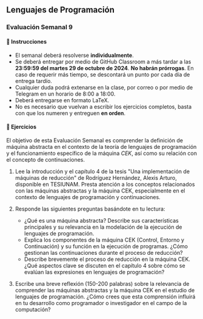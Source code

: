 ## Lenguajes de Programación
### Evaluación Semanal 9

#### 📝 Instrucciones

- El semanal deberá resolverse **individualmente**.
- Se deberá entregar por medio de GitHub Classroom a más tardar a las **23:59:59 del martes 29 de octubre de 2024**. **No habrán prórrogas**. En caso de requerir más tiempo, se descontará un punto por cada día de entrega tardío.
- Cualquier duda podrá extenarse en la clase, por correo o por medio de Telegram en un horario de 8:00 a 18:00.
- Deberá entregarse en formato LaTeX.
- No es necesario que vuelvan a escribir los ejercicios completos, basta con que los numeren y entreguen **en orden**.

#### 🚀 Ejercicios

El objetivo de esta Evaluación Semanal es comprender la definición de máquina abstracta en el contexto de la teoría de lenguajes de programación y el funcionamiento específico de la máquina *CEK*, así como su relación con el concepto de continuaciones.

1. Lee la introducción y el capítulo 4 de la tesis "Una implementación de máquinas de reducción" de Rodríguez Hernández, Alexis Arturo, disponible en TESIUNAM. Presta atención a los conceptos relacionados con las máquinas abstractas y la máquina CEK, especialmente en el contexto de lenguajes de programación y continuaciones.

2. Responde las siguientes preguntas basándote en tu lectura:
   - ¿Qué es una máquina abstracta? Describe sus características principales y su relevancia en la modelación de la ejecución de lenguajes de programación.
   - Explica los componentes de la máquina CEK (Control, Entorno y Continuación) y su función en la ejecución de programas. ¿Cómo gestionan las continuaciones durante el proceso de reducción?
   - Describe brevemente el proceso de reducción en la máquina CEK. ¿Qué aspectos clave se discuten en el capítulo 4 sobre cómo se evalúan las expresiones en lenguajes de programación?

3. Escribe una breve reflexión (150-200 palabras) sobre la relevancia de comprender las máquinas abstractas y la máquina CEK en el estudio de lenguajes de programación. ¿Cómo crees que esta comprensión influirá en tu desarrollo como programador o investigador en el campo de la computación?

